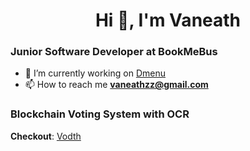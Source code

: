 <h1 align="center">Hi 👋, I'm Vaneath</h1>

### Junior Software Developer at BookMeBus

- 🔭 I’m currently working on [Dmenu](https://github.com/vaneath/dmenu-capstone1)
- 📫 How to reach me **vaneathzz@gmail.com**

### Blockchain Voting System with OCR

**Checkout**: [Vodth](https://github.com/Blockchain-Voting-Based-System)
